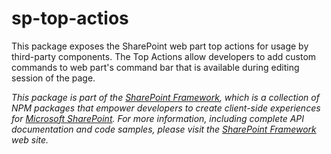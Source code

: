 # sp-top-actios

This package exposes the SharePoint web part top actions for usage by third-party components. The Top Actions allow developers to add custom commands to web part's command bar that is available during editing session of the page.

*This package is part of the [SharePoint Framework](http://aka.ms/spfx),
which is a collection of NPM packages that empower developers to create client-side experiences
for [Microsoft SharePoint](https://products.office.com/en-us/sharepoint/collaboration).
For more information, including complete API documentation and code samples, please visit
the [SharePoint Framework](http://aka.ms/spfx) web site.*